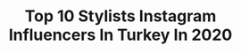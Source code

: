 ---
title: Top 10 Stylists Instagram Influencers In Turkey In 2020
description: >-
  Find top stylists Instagram influencers in Turkey in 2020. Most popular hashtags: #fashion #makeup #tiktok #hudabeauty.
platform: Instagram
profiles:
  - username: "alpkavasoglu"
    fullname: >-
      Alp Kavasoglu
    location: "Turkey"
    followers: 92355
    engagement: 526
    commentsToLikes: 0.020758
    avatar: "https://scontent-ams4-1.cdninstagram.com/v/t51.2885-19/s320x320/66764994_871980516518549_3052235796145766400_n.jpg?_nc_ht=scontent-ams4-1.cdninstagram.com&_nc_ohc=fZUpEqe7l1UAX-QtvCr&oh=1fe011ccbcb033e799361c21d0c119c2&oe=5EB7B2BF"
    verified: true
    hashtags: "#alpkavasoglu, #tutku"
  - username: "f.busrattt"
    fullname: >-
      B Ü Ş R A N U R
    location: "Turkey"
    followers: 147121
    engagement: 141
    commentsToLikes: 0.095221
    avatar: "https://scontent-lhr8-1.cdninstagram.com/v/t51.2885-19/s320x320/89289820_232555091214174_108429284065935360_n.jpg?_nc_ht=scontent-lhr8-1.cdninstagram.com&_nc_ohc=b35b2aQMBRoAX9LrEHG&oh=4d418d49f422b4e1c620e68cb8e8f9a9&oe=5EB45E26"
    verified: false
    hashtags: "#fondeten, #bronzer, #modanisa8mart, #modanisa"
  - username: "nafisehkamkar"
    fullname: >-
      Nafiseh Kamkar
    location: "Turkey"
    followers: 40130
    engagement: 701
    commentsToLikes: 0.072584
    avatar: "https://scontent-atl3-1.cdninstagram.com/v/t51.2885-19/s320x320/75412678_2553222638295797_513946047316230144_n.jpg?_nc_ht=scontent-atl3-1.cdninstagram.com&_nc_ohc=1kzwMSojej8AX_uhDn3&oh=bbdbe71150105e1878dd664ad25d3a36&oe=5EB93794"
    verified: false
    hashtags: "#jlo, #tiktok, #stylish, #hudabeauty"
  - username: "yukselozgur"
    fullname: >-
      Ozgur Yuksel
    location: "Turkey"
    followers: 21016
    engagement: 391
    commentsToLikes: 0.031389
    avatar: "https://scontent-ams4-1.cdninstagram.com/v/t51.2885-19/s320x320/83010962_1119408681784301_761709748411170816_n.jpg?_nc_ht=scontent-ams4-1.cdninstagram.com&_nc_ohc=1MLC-2tqU38AX8m2o6o&oh=72a77cac9fe6e24154ccef94219d39ba&oe=5EBC4FB8"
    verified: false
    hashtags: "#me, #tbt, #dress, #cow"
  - username: "melikkam"
    fullname: >-
      MELİK KAM®
    location: "Turkey"
    followers: 219192
    engagement: 125
    commentsToLikes: 0.032238
    avatar: "https://scontent-amt2-1.cdninstagram.com/v/t51.2885-19/s320x320/82387037_2381081128868630_5858223452011364352_n.jpg?_nc_ht=scontent-amt2-1.cdninstagram.com&_nc_ohc=8LznvbT6rIEAX-gbpf4&oh=776d9e6deb01820f8c51a6afa6f3dbfc&oe=5EBB2BE8"
    verified: false
    hashtags: "#staystorng, #stayathome, #melikkamfw1920, #melikkam"
  - username: "nigar_stilist_vizajist"
    fullname: >-
      stilist_vizajist_nigar
    location: "Turkey"
    followers: 56626
    engagement: 35
    commentsToLikes: 0.019381
    avatar: "https://scontent-ams4-1.cdninstagram.com/v/t51.2885-19/s320x320/75595296_2561886187263212_8867540142479376384_n.jpg?_nc_ht=scontent-ams4-1.cdninstagram.com&_nc_ohc=KGrOn4qbw1QAX9nLwcV&oh=2a63e316cce6e29b98ee9ebbbef47483&oe=5EB5A4BA"
    verified: false
    hashtags: "#qad, #fashion, #bridalroom, #anastasiya"
  - username: "ecemarda_"
    fullname: >-
      Ecem Arda
    location: "Turkey"
    followers: 7960
    engagement: 740
    commentsToLikes: 0.081427
    avatar: "https://scontent-lhr8-1.cdninstagram.com/v/t51.2885-19/s320x320/71522127_466343850649802_1399133090420359168_n.jpg?_nc_ht=scontent-lhr8-1.cdninstagram.com&_nc_ohc=lRj2vOBtEI8AX-dySdX&oh=21b2d1d4432b370ee7182780f1ced7e8&oe=5EBC0888"
    verified: false
    hashtags: "#repost, #38weeks, #elosthefish, #cinnamonrolls"
  - username: "mutfaktamimarvar"
    fullname: >-
      Gülen
    location: "Turkey"
    followers: 55977
    engagement: 271
    commentsToLikes: 0.051923
    avatar: "https://scontent-lhr8-1.cdninstagram.com/v/t51.2885-19/s320x320/88458012_500560223968862_1733102853934809088_n.jpg?_nc_ht=scontent-lhr8-1.cdninstagram.com&_nc_ohc=j4Tr0alHGwMAX8DjKbg&oh=21f1a8c00680cf538731030eefd9e629&oe=5EBBBD25"
    verified: false
    hashtags: "#kinfolktable, #bloodorange, #soframagazine, #mosaiccake"
  - username: "rutkayozis"
    fullname: >-
      Mustafa Rutkay ÖZİŞ®
    location: "Turkey"
    followers: 138841
    engagement: 366
    commentsToLikes: 0.013871
    avatar: "https://scontent-amt2-1.cdninstagram.com/v/t51.2885-19/s320x320/49641301_795492507462498_52484985688424448_n.jpg?_nc_ht=scontent-amt2-1.cdninstagram.com&_nc_ohc=rk0WX7uR480AX9UVRtg&oh=035b370f1f596e8144de8cf03851ee0c&oe=5EB9E7A1"
    verified: false
    hashtags: "#evdekal, #samui"
  - username: "summer.shaker"
    fullname: >-
      سمر شاكر Summer Shaker
    location: "Turkey"
    followers: 1332041
    engagement: 215
    commentsToLikes: 0.026217
    avatar: "https://scontent-lhr8-1.cdninstagram.com/v/t51.2885-19/s320x320/84984383_2552756235047778_4171152373927903232_n.jpg?_nc_ht=scontent-lhr8-1.cdninstagram.com&_nc_ohc=_jHDOtz6E4AAX8_47au&oh=64738bf94b19f56139b15d9ae9c823f1&oe=5EBA8A97"
    verified: true
    hashtags: "#tiktokchallenge, #quarantine, #travelblogger, #travelphotography"
---